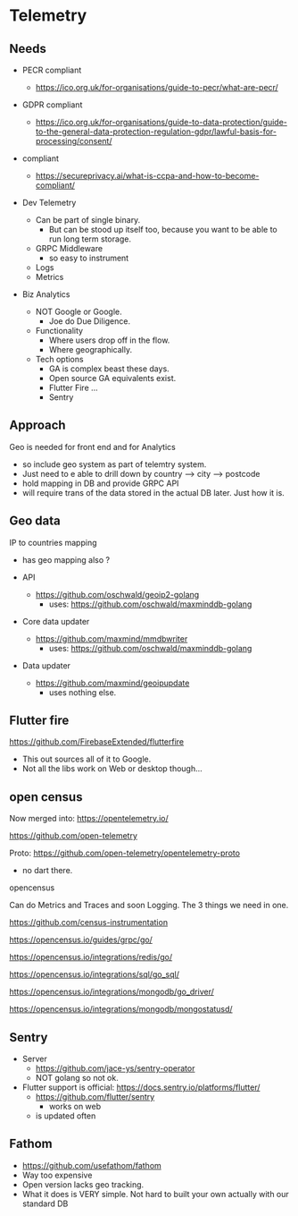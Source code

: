 # Telemetry

## Needs

- PECR compliant
	- https://ico.org.uk/for-organisations/guide-to-pecr/what-are-pecr/
- GDPR compliant
	- https://ico.org.uk/for-organisations/guide-to-data-protection/guide-to-the-general-data-protection-regulation-gdpr/lawful-basis-for-processing/consent/
-  compliant
	- https://secureprivacy.ai/what-is-ccpa-and-how-to-become-compliant/

- Dev Telemetry
	- Can be part of single binary.
		- But can be stood up itself too, because you want to be able to run long term storage.
	- GRPC Middleware
		- so easy to instrument
	- Logs
	- Metrics
			

- Biz Analytics
	- NOT Google or Google.
		- Joe do Due Diligence.
	- Functionality
		- Where users drop off in the flow.
		- Where geographically.
	- Tech options
		- GA is complex beast these days.
		- Open source GA equivalents exist.
		- Flutter Fire ...
		- Sentry

## Approach

Geo is needed for front end and for Analytics
- so include geo system as part of telemtry system.
- Just need to e able to drill down by country --> city --> postcode
- hold mapping in DB and provide GRPC API
- will require trans of the data stored in the actual DB later. Just how it is.

## Geo data

IP to countries mapping
- has geo mapping also ?

- API
	- https://github.com/oschwald/geoip2-golang
		- uses: https://github.com/oschwald/maxminddb-golang

- Core data updater
	- https://github.com/maxmind/mmdbwriter
		- uses: https://github.com/oschwald/maxminddb-golang

- Data updater
	- https://github.com/maxmind/geoipupdate
		- uses nothing else.



## Flutter fire

https://github.com/FirebaseExtended/flutterfire

- This out sources all of it to Google.
- Not all the libs work on Web or desktop though...


## open census

Now merged into: https://opentelemetry.io/

https://github.com/open-telemetry

Proto: https://github.com/open-telemetry/opentelemetry-proto
- no dart there.

opencensus

Can do Metrics and Traces and soon Logging. The 3 things we need in one.

https://github.com/census-instrumentation

https://opencensus.io/guides/grpc/go/

https://opencensus.io/integrations/redis/go/

https://opencensus.io/integrations/sql/go_sql/

https://opencensus.io/integrations/mongodb/go_driver/

https://opencensus.io/integrations/mongodb/mongostatusd/

## Sentry

- Server
	- https://github.com/jace-ys/sentry-operator
	- NOT golang so not ok.
- Flutter support is official: https://docs.sentry.io/platforms/flutter/
	- https://github.com/flutter/sentry
		- works on web
	- is updated often

## Fathom

- https://github.com/usefathom/fathom
- Way too expensive
- Open version lacks geo tracking. 
- What it does is VERY simple. Not hard to built your own actually with our standard DB
